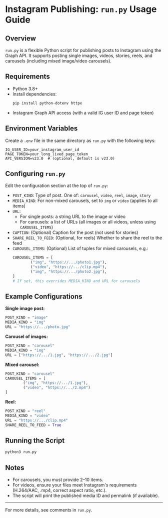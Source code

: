 # Instagram Publishing: `run.py` Usage Guide

## Overview
`run.py` is a flexible Python script for publishing posts to Instagram using the Graph API. It supports posting single images, videos, stories, reels, and carousels (including mixed image/video carousels).

## Requirements
- Python 3.8+
- Install dependencies:
	```sh
	pip install python-dotenv httpx
	```
- Instagram Graph API access (with a valid IG user ID and page token)

## Environment Variables
Create a `.env` file in the same directory as `run.py` with the following keys:

```
IG_USER_ID=your_instagram_user_id
PAGE_TOKEN=your_long_lived_page_token
API_VERSION=v23.0  # (optional, default is v23.0)
```

## Configuring `run.py`
Edit the configuration section at the top of `run.py`:

- `POST_KIND`: Type of post. One of: `carousel`, `video`, `reel`, `image`, `story`
- `MEDIA_KIND`: For non-mixed carousels, set to `img` or `video` (applies to all items)
- `URL`:
	- For single posts: a string URL to the image or video
	- For carousels: a list of URLs (all images or all videos, unless using `CAROUSEL_ITEMS`)
- `CAPTION`: (Optional) Caption for the post (not used for stories)
- `SHARE_REEL_TO_FEED`: (Optional, for reels) Whether to share the reel to the feed
- `CAROUSEL_ITEMS`: (Optional) List of tuples for mixed carousels, e.g.:
	```python
	CAROUSEL_ITEMS = [
			("img", "https://.../photo1.jpg"),
			("video", "https://.../clip.mp4"),
			("img", "https://.../photo2.jpg"),
	]
	# If set, this overrides MEDIA_KIND and URL for carousels
	```

## Example Configurations
**Single image post:**
```python
POST_KIND = "image"
MEDIA_KIND = "img"
URL = "https://.../photo.jpg"
```

**Carousel of images:**
```python
POST_KIND = "carousel"
MEDIA_KIND = "img"
URL = ["https://.../1.jpg", "https://.../2.jpg"]
```

**Mixed carousel:**
```python
POST_KIND = "carousel"
CAROUSEL_ITEMS = [
		("img", "https://.../1.jpg"),
		("video", "https://.../2.mp4")
]
```

**Reel:**
```python
POST_KIND = "reel"
MEDIA_KIND = "video"
URL = "https://.../clip.mp4"
SHARE_REEL_TO_FEED = True
```

## Running the Script
```sh
python3 run.py
```

## Notes
- For carousels, you must provide 2–10 items.
- For videos, ensure your files meet Instagram's requirements (H.264/AAC, .mp4, correct aspect ratio, etc.).
- The script will print the published media ID and permalink (if available).

---
For more details, see comments in `run.py`.
